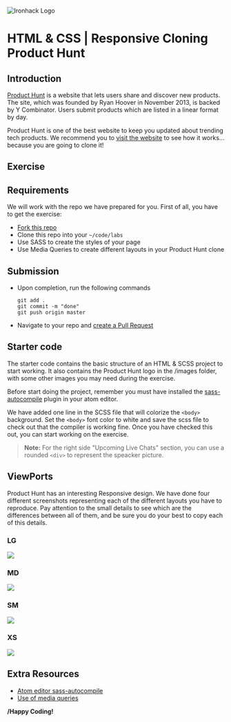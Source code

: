 ![Ironhack Logo](https://i.imgur.com/1QgrNNw.png)

# HTML & CSS | Responsive Cloning Product Hunt

## Introduction

[Product Hunt](https://www.producthunt.com/) is a website that lets users share and discover new products. The site, which was founded by Ryan Hoover in November 2013, is backed by Y Combinator. Users submit products which are listed in a linear format by day.

Product Hunt is one of the best website to keep you updated about trending tech products. We recommend you to [visit the website](https://www.producthunt.com/) to see how it works... because you are going to clone it!

## Exercise

## Requirements

We will work with the repo we have prepared for you. First of all, you have to get the exercise:

- [Fork this repo](https://guides.github.com/activities/forking/)
- Clone this repo into your `~/code/labs`
- Use SASS to create the styles of your page
- Use Media Queries to create different layouts in your Product Hunt clone

## Submission

- Upon completion, run the following commands

	```
  git add .
  git commit -m "done"
  git push origin master
  ```

- Navigate to your repo and [create a Pull Request](https://help.github.com/articles/creating-a-pull-request/)

## Starter code

The starter code contains the basic structure of an HTML & SCSS project to start working. It also contains the Product Hunt logo in the /images folder, with some other images you may need during the exercise.

Before start doing the project, remember you must have installed the [sass-autocompile](https://atom.io/packages/sass-autocompile) plugin in your atom editor.

We have added one line in the SCSS file that will colorize the `<body>` background. Set the `<body>` font color to white and save the scss file to check out that the compiler is working fine. Once you have checked this out, you can start working on the exercise.

> **Note:** For the right side "Upcoming Live Chats" section, you can use a rounded `<div>` to represent the speacker picture.

## ViewPorts

Product Hunt has an interesting Responsive design. We have done four different screenshots representing each of the different layouts you have to reproduce. Pay attention to the small details to see which are the differences between all of them, and be sure you do your best to copy each of this details.

### LG
![](https://i.imgur.com/IrOCbjL.png)

### MD
![](https://i.imgur.com/nDVp2dv.png)

### SM
![](https://i.imgur.com/uudBk5K.png)

### XS
![](https://i.imgur.com/s8FpbyH.png)

## Extra Resources

- [Atom editor sass-autocompile](https://atom.io/packages/sass-autocompile)
- [Use of media queries](https://developer.mozilla.org/en-US/docs/Web/CSS/Media_Queries/Using_media_queries)

**/Happy Coding!**
